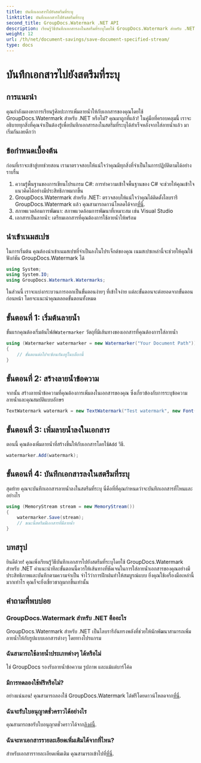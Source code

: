 ```yaml
---
title: บันทึกเอกสารไปยังสตรีมที่ระบุ
linktitle: บันทึกเอกสารไปยังสตรีมที่ระบุ
second_title: GroupDocs.Watermark .NET API
description: เรียนรู้วิธีบันทึกเอกสารลงในสตรีมที่ระบุโดยใช้ GroupDocs.Watermark สำหรับ .NET พร้อมคำแนะนำทีละขั้นตอนนี้ เหมาะสำหรับนักพัฒนาทุกระดับ
weight: 12
url: /th/net/document-savings/save-document-specified-stream/
type: docs
---
```

# บันทึกเอกสารไปยังสตรีมที่ระบุ

## การแนะนำ
คุณกำลังมองหาการเรียนรู้ศิลปะการเพิ่มลายน้ำให้กับเอกสารของคุณโดยใช้ GroupDocs.Watermark สำหรับ .NET หรือไม่? คุณมาถูกที่แล้ว! ในคู่มือที่ครอบคลุมนี้ เราจะอธิบายทุกสิ่งที่คุณจำเป็นต้องรู้เพื่อบันทึกเอกสารลงในสตรีมที่ระบุได้สำเร็จหลังจากใส่ลายน้ำแล้ว มาเริ่มกันเลยดีกว่า
## ข้อกำหนดเบื้องต้น
ก่อนที่เราจะเข้าสู่บทช่วยสอน เรามาตรวจสอบให้แน่ใจว่าคุณมีทุกสิ่งที่จำเป็นในการปฏิบัติตามได้อย่างราบรื่น
1. ความรู้พื้นฐานของการเขียนโปรแกรม C#: การทำความเข้าใจพื้นฐานของ C# จะช่วยให้คุณเข้าใจแนวคิดได้อย่างมีประสิทธิภาพมากขึ้น
2.  GroupDocs.Watermark สำหรับ .NET: ตรวจสอบให้แน่ใจว่าคุณได้ติดตั้งไลบรารี GroupDocs.Watermark แล้ว คุณสามารถดาวน์โหลดได้จาก[ที่นี่](https://releases.groupdocs.com/Watermark/net/).
3. สภาพแวดล้อมการพัฒนา: สภาพแวดล้อมการพัฒนาที่เหมาะสม เช่น Visual Studio
4. เอกสารเป็นลายน้ำ: เตรียมเอกสารที่คุณต้องการใช้ลายน้ำให้พร้อม
## นำเข้าเนมสเปซ
ในการเริ่มต้น คุณต้องนำเข้าเนมสเปซที่จำเป็นลงในโปรเจ็กต์ของคุณ เนมสเปซเหล่านี้จะช่วยให้คุณใช้ฟังก์ชัน GroupDocs.Watermark ได้
```csharp
using System;
using System.IO;
using GroupDocs.Watermark.Watermarks;
```
ในส่วนนี้ เราจะแบ่งกระบวนการออกเป็นขั้นตอนง่ายๆ ที่เข้าใจง่าย แต่ละขั้นตอนจะต่อยอดจากขั้นตอนก่อนหน้า โดยจะแนะนำคุณตลอดขั้นตอนทั้งหมด
## ขั้นตอนที่ 1: เริ่มต้นลายน้ำ
 ขั้นแรกคุณต้องเริ่มต้นไฟล์`Watermarker` วัตถุที่มีเส้นทางของเอกสารที่คุณต้องการใส่ลายน้ำ
```csharp
using (Watermarker watermarker = new Watermarker("Your Document Path"))
{
    // ขั้นตอนต่อไปจะซ้อนกันอยู่ในบล็อกนี้
}
```
## ขั้นตอนที่ 2: สร้างลายน้ำข้อความ
จากนั้น สร้างลายน้ำข้อความที่คุณต้องการเพิ่มลงในเอกสารของคุณ ซึ่งเกี่ยวข้องกับการระบุข้อความลายน้ำและคุณสมบัติแบบอักษร
```csharp
TextWatermark watermark = new TextWatermark("Test watermark", new Font("Arial", 12));
```
## ขั้นตอนที่ 3: เพิ่มลายน้ำลงในเอกสาร
 ตอนนี้ คุณต้องเพิ่มลายน้ำที่สร้างขึ้นให้กับเอกสารโดยใช้`Add` วิธี.
```csharp
watermarker.Add(watermark);
```
## ขั้นตอนที่ 4: บันทึกเอกสารลงในสตรีมที่ระบุ
สุดท้าย คุณจะบันทึกเอกสารลายน้ำลงในสตรีมที่ระบุ นี่คือที่ที่คุณกำหนดว่าจะบันทึกเอกสารที่ไหนและอย่างไร
```csharp
using (MemoryStream stream = new MemoryStream())
{
    watermarker.Save(stream);
    // ขณะนี้สตรีมมีเอกสารที่มีลายน้ำ
}
```
## บทสรุป
ยินดีด้วย! คุณเพิ่งเรียนรู้วิธีบันทึกเอกสารไปยังสตรีมที่ระบุโดยใช้ GroupDocs.Watermark สำหรับ .NET คำแนะนำทีละขั้นตอนนี้ควรให้เส้นทางที่ชัดเจนในการใส่ลายน้ำเอกสารของคุณอย่างมีประสิทธิภาพและบันทึกตามความจำเป็น จำไว้ว่าการฝึกฝนทำให้สมบูรณ์แบบ ยิ่งคุณใช้เครื่องมือเหล่านี้มากเท่าไร คุณก็จะยิ่งเชี่ยวชาญมากขึ้นเท่านั้น
## คำถามที่พบบ่อย
### GroupDocs.Watermark สำหรับ .NET คืออะไร
GroupDocs.Watermark สำหรับ .NET เป็นไลบรารีอันทรงพลังที่ช่วยให้นักพัฒนาสามารถเพิ่มลายน้ำให้กับรูปแบบเอกสารต่างๆ โดยทางโปรแกรม
### ฉันสามารถใช้ลายน้ำประเภทต่างๆ ได้หรือไม่
ใช่ GroupDocs รองรับลายน้ำข้อความ รูปภาพ และแม้แต่บาร์โค้ด
### มีการทดลองใช้ฟรีหรือไม่?
 อย่างแน่นอน! คุณสามารถลองใช้ GroupDocs.Watermark ได้ฟรีโดยดาวน์โหลดจาก[ที่นี่](https://releases.groupdocs.com/).
### ฉันจะรับใบอนุญาตชั่วคราวได้อย่างไร
 คุณสามารถขอรับใบอนุญาตชั่วคราวได้จาก[ลิงค์นี้](https://purchase.groupdocs.com/temporary-license/).
### ฉันจะหาเอกสารรายละเอียดเพิ่มเติมได้จากที่ไหน?
 สำหรับเอกสารรายละเอียดเพิ่มเติม คุณสามารถเข้าไปที่[ที่นี่](https://tutorials.groupdocs.com/Watermark/net/).